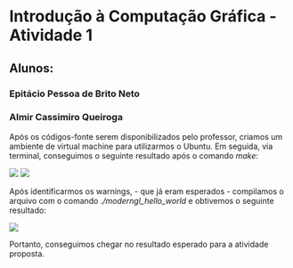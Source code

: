 # Introdução à Computação Gráfica - Atividade 1
<h2><b>Alunos:</b></h2>

<h3>Epitácio Pessoa de Brito Neto</h3>

<h3>Almir Cassimiro Queiroga</h3>

Após os códigos-fonte serem disponibilizados pelo professor, criamos um ambiente de virtual machine para utilizarmos o Ubuntu. Em seguida, via terminal, conseguimos o seguinte resultado após o comando <i>make</i>:

<img src="https://i.imgur.com/dX4ZXOQ.png">

<img src="https://i.imgur.com/yy7h62V.png">

Após identificarmos os warnings, - que já eram esperados - compilamos o arquivo com o comando <i>./moderngl_hello_world</i> e obtivemos o seguinte resultado:

<img src="https://i.imgur.com/v72cH2l.png">

Portanto, conseguimos chegar no resultado esperado para a atividade proposta.
